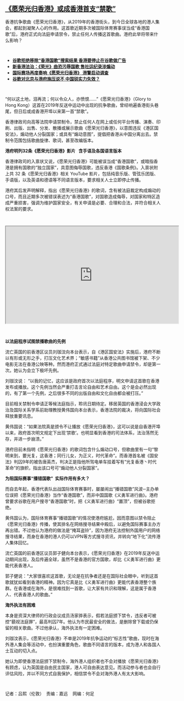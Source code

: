 <!--1686076800000-->
[《愿荣光归香港》或成香港首支“禁歌”](https://www.rfa.org/mandarin/yataibaodao/gangtai/al-06062023111302.html)
------

<p><span style="font-weight: 400;">香港抗争歌曲《愿荣光归香港》，从2019年的香港街头，到今日全球各地的港人集会，都起到凝聚人心的作用。这首歌近期多次被国际体育赛事误当成“香港国歌”后，港府正式向法庭申请禁令，禁止任何人传播这首歌曲。港府此举将带来什么影响？</span></p><p><span style="font-weight: 400;"></span></p><p><span class="result-title"> </span></p><ul><li><strong><a class="state-published" href="https://www.rfa.org/mandarin/Xinwen/4-03222023115724.html">谷歌拒绝移除“香港国歌”搜索结果 香港要停止在谷歌做广告</a></strong></li><li><strong><a href="https://www.rfa.org/mandarin/Xinwen/3-01202023125612.html">新香港法治：《荣光》曲恐污辱国歌 售社运纪录涉煽动</a></strong></li><li><strong><a class="state-published" href="https://www.rfa.org/mandarin/yataibaodao/gangtai/gf2-12052022142306.html">国际赛场再度奏响《愿荣光归香港》 港警启动调查</a></strong></li><li><strong><a class="state-published" href="https://www.rfa.org/mandarin/yataibaodao/gangtai/ec-12152022102212.html">谷歌对北京与港府施压说不 中国锐实力失效？</a></strong></li></ul><p><span class="result-title"> </span></p><p><span style="font-weight: 400;">“何以这土地，泪再流；何以令众人，亦愤恨......”《愿荣光归香港》（Glory to Hong Kong）这首在2019年反送中运动中出现的抗争歌曲，曾经响遍香港街头巷尾，但日后或成香港开埠以来第一首“禁歌”。</span></p><p><span style="font-weight: 400;">香港律政司向高等法院申请禁制令，禁止任何人在网上或任何平台传播、演奏、印刷、出版、出售、分发、散播或展示歌曲《愿荣光归香港》，以意图违反《港区国安法》，煽动他人分裂国家；或具有“煽动意图”，提倡把香港从中国分离出去。禁制令范围包括歌曲旋律、歌词，甚至改编版本。</span></p><p><b>港府明列32条《愿荣光归香港》影片   含手语及各国语言版本</b></p><p><span style="font-weight: 400;">香港律政司的入禀状又说，《愿荣光归香港》可能被误当成“香港国歌”，或暗指香港是拥有国歌的“独立国家”，具意图侮辱国歌，违反香港《国歌条例》。入禀状附上共 32 条《愿荣光归香港》相关 YouTube 影片，包括纯音乐版、管弦乐团版、手语版，以及英语和德语等不同语言版本，要求相关人士立即停止传播。</span></p><p><span class="result-title"><span style="font-weight: 400;">港府其后发声明解释，指出《愿荣光归香港》的歌词，含有被法庭裁定构成煽动的口号，而且近期多次被错误表述为“香港国歌”，对国歌造成侮辱，对国家和特区造成严重损害，强调为维护国家安全，有关申请是必要、合理和合法，并符合相关人权法案的要求。</span></span></p><p><span class="result-title"> </span></p><p><span style="font-weight: 400;"></span></p><p><iframe allowfullscreen="allowfullscreen" height="315" src="https://www.youtube.com/embed/oUIDL4SB60g" title="YouTube video player" width="560"></iframe></p><p><span class="result-title"> </span></p><p><b>以法庭程序试图禁播歌曲的先例</b></p><p><span style="font-weight: 400;">流亡英国的前香港区议员刘珈汶向本台表示，自《港区国安法》实施后，港府不断以有形或无形之手，打压文化艺术界；“敏感书籍”从香港公共图书馆被下架、不少电影无法在香港公映等种。然而港府正式通过法庭对特定歌曲申请禁令，却是第一次。她认为会立下极坏先例。</span></p><p><span style="font-weight: 400;">刘珈汶说： “以我的记忆，这应该是政府首次以法庭程序，明文申请这首歌在香港发布或播放。这个先例当然会严重打击言论自由和艺术自由。这个是会必然出现的，有了第一个先例，之后很多不同的出版自由和文化自由都会被打压。”</span></p><p><span style="font-weight: 400;">目前相关禁制令申请正等候法庭指示，聆讯日期待定。移居英国的香港浸会大学政治及国际关系学系前助理教授黄伟国向本台表示，香港法院的裁决，将向国际社会释放重要讯息。</span></p><p><span style="font-weight: 400;">黄伟国说：“如果法院真是颁令不让播放《愿荣光归香港》，这可以说是自香港开埠以来，政府首次明文规定下出现‘禁歌’。也明显看到香港的司法体系，法治荡然无存，并进一步崩溃。”</span></p><p><span style="font-weight: 400;">港府目前未指明《愿荣光归香港》的歌词包含什么煽动口号，但歌曲里有一句“黎明来到，要光复，这香港；同行儿女，为正义，时代革命”。而香港首名被《国安法》判囚9年的被告唐英杰，判决正是指他所驾电单车挂着写有“光复香港丶时代革命”的旗帜，指出该口号可“煽动他人分裂国家”。</span></p><p><b>为阻国际赛事“播错国歌”  实际作用有多大？</b></p><p><span style="font-weight: 400;">而自去年起，香港代表队出战国际体育赛事时，屡屡闹出“播错国歌”风波─主办单位误把《愿荣光归香港》当作“香港国歌”，而非中国国歌《义勇军进行曲》。港府曾要求谷歌在用户搜寻“香港国歌”时，把《义勇军进行曲》“置顶”，但被谷歌拒绝。</span></p><p><span style="font-weight: 400;">黄伟国认为，国际体育赛事“播错国歌”的情况使港府尴尬，因而意图以禁令阻止《愿荣光归香港》传播，使其排名在网络搜寻结果中殿后，以避免国际赛事主办方再出错。不过他认为港府的做法是“掩耳盗铃”，因为港府无法控制外国用户的网络搜寻结果，而身在香港的港人仍可以VPN等方式搜寻资讯，并转向“地下化”流传港人集体回忆。</span></p><p><span style="font-weight: 400;">流亡英国的前香港区议员郭子健向本台表示，《愿荣光归香港》在2019年反送中运动期间出现，及后传遍全球，虽然不是香港的官方国歌，却比《义勇军进行曲》更能代表香港人。</span></p><p><span style="font-weight: 400;">郭子健说：“大家很喜欢这首歌，无论是在抗争者还是在国际社会眼中，听到这首歌就犹如看到香港的精神。因为它真是比《义勇军进行曲》更能代表香港整个族群。在香港或在海外，是很难找到一首歌，让大家有共识和理解，这是属于香港人、代表香港人的歌曲。”</span></p><p><b>海外执法有困难</b></p><p><span style="font-weight: 400;">本身是资深大律师的行政会议成员汤家骅表示，假若法庭颁下禁令，违反者可被控“藐视法庭罪”，最高判囚7年。他认为市民最安全的做法，是删除曾下载或仍保留的相关歌曲。不过他承认，海外执法有一定困难。</span></p><p><span style="font-weight: 400;">刘珈汶表示，《愿荣光归香港》不单是2019年抗争运动的“标志性”歌曲，现时在海外港人集会等活动中，也扮演重要角色，歌曲不同语言的版本，成为港人和各国人士互动的切入点。</span></p><p><span style="font-weight: 400;">她认为即使香港法庭颁下禁制令，海外港人组织者也不会对播放《愿荣光归香港》有顾虑，认为英国是自由民主国家，港人可自由表达意见。而活动参与者也会自行评估风险，并以不同方式自我保护，相信禁令不会对海外港人有太大影响。</span></p><p><span class="result-title"> </span></p><p><span style="font-weight: 400;">记者：吕熙（伦敦）　责编：嘉远    网编：何足</span></p><p></p>
